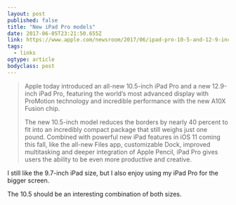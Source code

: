 ```yaml
---
layout: post 
published: false 
title: "New iPad Pro models" 
date: 2017-06-05T23:21:50.655Z 
link: https://www.apple.com/newsroom/2017/06/ipad-pro-10-5-and-12-9-inch-models-introduces-worlds-most-advanced-display-breakthrough-performance/ 
tags:
  - links
ogtype: article 
bodyclass: post 
---
```


> Apple today introduced an all-new 10.5-inch iPad Pro and a new 12.9-inch iPad Pro, featuring the world’s most advanced display with ProMotion technology and incredible performance with the new A10X Fusion chip. 
> 
> The new 10.5-inch model reduces the borders by nearly 40 percent to fit into an incredibly compact package that still weighs just one pound. Combined with powerful new iPad features in iOS 11 coming this fall, like the all-new Files app, customizable Dock, improved multitasking and deeper integration of Apple Pencil, iPad Pro gives users the ability to be even more productive and creative.

I still like the 9.7-inch iPad size, but I also enjoy using my iPad Pro for the bigger screen.

The 10.5 should be an interesting combination of both sizes.